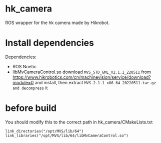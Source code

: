 # hk_camera
ROS wrapper for the hk camera made by Hikrobot.

# Install dependencies
Dependencies:
- ROS Noetic
- libMvCameraControl.so  download `MVS_STD_GML_V2.1.1_220511` from
https://www.hikrobotics.com/cn/machinevision/service/download?module=0 and install,
then extract `MVS-2.1.1_x86_64_20220511.tar.gz and decompress` it

# before build
You should modify this to the correct path in hk_camera/CMakeLists.txt
```
link_directories("/opt/MVS/lib/64")
link_libraries("/opt/MVS/lib/64/libMvCameraControl.so")
```
